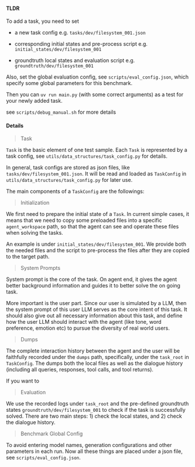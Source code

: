 #### TLDR
To add a task, you need to set 
- a new task config
e.g. `tasks/dev/filesystem_001.json`

- corresponding initial states and pre-process script
e.g. `initial_states/dev/filesystem_001`

- groundtruth local states and evaluation script
e.g. `groundtruth/dev/filesystem_001`

Also, set the global evaluation config, see `scripts/eval_config.json`, which specify some global parameters for this benchmark.

Then you can `uv run main.py` (with some correct arguments) as a test for your newly added task.

see `scripts/debug_manual.sh` for more details

#### Details
> Task

`Task` is the basic element of one test sample. Each `Task` is represented by a task config, see `utils/data_structures/task_config.py` for details.

In general, task configs are stored as json files, like `tasks/dev/filesystem_001.json`. It will be read and loaded as `TaskConfig` in `utils/data_structures/task_config.py` for later use.

The main components of a `TaskConfig` are the followings:

> Initialization

We first need to prepare the initial state of a `Task`. In current simple cases, it means that we need to copy some preloaded files into a specific `agent_workspace` path, so that the agent can see and operate these files when solving the tasks.

An example is under `initial_states/dev/filesystem_001`. We provide both the needed files and the script to pre-process the files after they are copied to the target path.

> System Prompts

System prompt is the core of the task. On agent end, it gives the agent better background information and guides it to better solve the on going task.

More important is the user part. Since our user is simulated by a LLM, then the system prompt of this user LLM serves as the core intent of this task. It should also give out all necessary information about this task, and define how the user LLM should interact with the agent (like tone, word preference, emotion etc) to pursue the diversity of real world users.

> Dumps

The complete interaction history between the agent and the user will be faithfully recorded under the `dumps` path, specifically, under the `task_root` in `TaskConfig`. The dumps both the local files as well as the dialogue history (including all queries, responses, tool calls, and tool returns).

If you want to 

> Evaluation

We use the recorded logs under `task_root` and the pre-defined groundtruth states `groundtruth/dev/filesystem_001` to check if the task is successfully solved. There are two main steps: 1) check the local states, and 2) check the dialogue history.

> Benchmark Global Config

To avoid entering model names, generation configurations and other parameters in each run. Now all these things are placed under a json file, see `scripts/eval_config.json`.